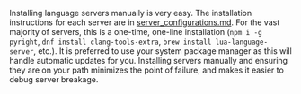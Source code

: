 Installing language servers manually is very easy. The installation instructions for each server are in [server_configurations.md](https://github.com/neovim/nvim-lspconfig/blob/master/doc/server_configurations.md). For the vast majority of servers, this is a one-time, one-line installation (`npm i -g pyright`, `dnf install clang-tools-extra`, `brew install lua-language-server`, etc.). It is preferred to use your system package manager as this will handle automatic updates for you. Installing servers manually and ensuring they are on your path minimizes the point of failure, and makes it easier to debug server breakage.

